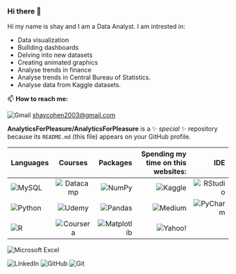 ### Hi there 👋

Hi my name is shay and I am a Data Analyst.
I am intrested in:
- Data visualization
- Buillding dashboards
- Delving into new datasets 
- Creating animated graphics
- Analyse trends in finance
- Analyse trends in Central Bureau of Statistics.
- Analyse data from Kaggle datasets.


📫 **How to reach me:**

![Gmail](https://img.shields.io/badge/Gmail-D14836?style=for-the-badge&logo=gmail&logoColor=white) shaycohen2003@gmail.com

**AnalyticsForPleasure/AnalyticsForPleasure** is a ✨ _special_ ✨ repository because its `README.md` (this file) appears on your GitHub profile.



<center>
  
| Languages   |      Courses      |  Packages | Spending my time on this websites: |IDE|
|----------|:-------------:|------:|------:|------:|
| ![MySQL](https://img.shields.io/badge/mysql-%2300f.svg?style=for-the-badge&logo=mysql&logoColor=white)|  ![Datacamp](https://img.shields.io/badge/Datacamp-05192D?style=for-the-badge&logo=datacamp&logoColor=03E860)| ![NumPy](https://img.shields.io/badge/numpy-%23013243.svg?style=for-the-badge&logo=numpy&logoColor=white) |![Kaggle](https://img.shields.io/badge/Kaggle-035a7d?style=for-the-badge&logo=kaggle&logoColor=white)|![RStudio](https://img.shields.io/badge/RStudio-4285F4?style=for-the-badge&logo=rstudio&logoColor=white)
| ![Python](https://img.shields.io/badge/python-3670A0?style=for-the-badge&logo=python&logoColor=ffdd54)|  ![Udemy](https://img.shields.io/badge/Udemy-A435F0?style=for-the-badge&logo=Udemy&logoColor=white)   |  ![Pandas](https://img.shields.io/badge/pandas-%23150458.svg?style=for-the-badge&logo=pandas&logoColor=white) |![Medium](https://img.shields.io/badge/Medium-12100E?style=for-the-badge&logo=medium&logoColor=white) | ![PyCharm](https://img.shields.io/badge/pycharm-143?style=for-the-badge&logo=pycharm&logoColor=black&color=black&labelColor=green)
| ![R](https://img.shields.io/badge/r-%23276DC3.svg?style=for-the-badge&logo=r&logoColor=white) | ![Coursera](https://img.shields.io/badge/Coursera-%230056D2.svg?style=for-the-badge&logo=Coursera&logoColor=white)   |  ![Matplotlib](https://img.shields.io/badge/Matplotlib-%23ffffff.svg?style=for-the-badge&logo=Matplotlib&logoColor=black) |![Yahoo!](https://img.shields.io/badge/Yahoo!-6001D2?style=for-the-badge&logo=Yahoo!&logoColor=white)| 
   
</center>















<!-- **Courses:**

![Datacamp](https://img.shields.io/badge/Datacamp-05192D?style=for-the-badge&logo=datacamp&logoColor=03E860)
![Udemy](https://img.shields.io/badge/Udemy-A435F0?style=for-the-badge&logo=Udemy&logoColor=white)
![Coursera](https://img.shields.io/badge/Coursera-%230056D2.svg?style=for-the-badge&logo=Coursera&logoColor=white)


**Languages:**

![MySQL](https://img.shields.io/badge/mysql-%2300f.svg?style=for-the-badge&logo=mysql&logoColor=white)
![Python](https://img.shields.io/badge/python-3670A0?style=for-the-badge&logo=python&logoColor=ffdd54)
![R](https://img.shields.io/badge/r-%23276DC3.svg?style=for-the-badge&logo=r&logoColor=white)




**Packages**

![NumPy](https://img.shields.io/badge/numpy-%23013243.svg?style=for-the-badge&logo=numpy&logoColor=white)
![Pandas](https://img.shields.io/badge/pandas-%23150458.svg?style=for-the-badge&logo=pandas&logoColor=white)
![Matplotlib](https://img.shields.io/badge/Matplotlib-%23ffffff.svg?style=for-the-badge&logo=Matplotlib&logoColor=black)
![Plotly](https://img.shields.io/badge/Plotly-%233F4F75.svg?style=for-the-badge&logo=plotly&logoColor=white)


**IDE**

![RStudio](https://img.shields.io/badge/RStudio-4285F4?style=for-the-badge&logo=rstudio&logoColor=white)
![PyCharm](https://img.shields.io/badge/pycharm-143?style=for-the-badge&logo=pycharm&logoColor=black&color=black&labelColor=green)



**Open-source reference guide**

![Markdown](https://img.shields.io/badge/markdown-%23000000.svg?style=for-the-badge&logo=markdown&logoColor=white)

**Operating Systems**
<!-- 
![Linux](https://img.shields.io/badge/Linux-FCC624?style=for-the-badge&logo=linux&logoColor=black) -->


![Microsoft Excel](https://img.shields.io/badge/Microsoft_Excel-217346?style=for-the-badge&logo=microsoft-excel&logoColor=white)

![LinkedIn](https://img.shields.io/badge/linkedin-%230077B5.svg?style=for-the-badge&logo=linkedin&logoColor=white)
![GitHub](https://img.shields.io/badge/github-%23121011.svg?style=for-the-badge&logo=github)
![Git](https://img.shields.io/badge/git-%23F05033.svg?style=for-the-badge&logo=git&logoColor=white)

